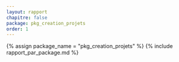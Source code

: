 ```yaml
---
layout: rapport
chapitre: false
package: pkg_creation_projets
order: 1
---
```


{% assign package_name = "pkg_creation_projets" %}
{% include rapport_par_package.md %}